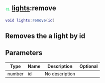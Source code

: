 ## ![client](.gitbook/assets/client.png) [lights](./home/lights):remove

```lua
void lights:remove(id)
```

Removes the a light by id
------
## Parameters

| Type   | Name | Description | Optional |
| ------ | ---- | ----------- | -------: |
| number | id | No description |  |

